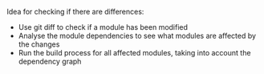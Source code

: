 Idea for checking if there are differences:
- Use git diff to check if a module has been modified
- Analyse the module dependencies to see what modules are affected by the changes
- Run the build process for all affected modules, taking into account the dependency graph
